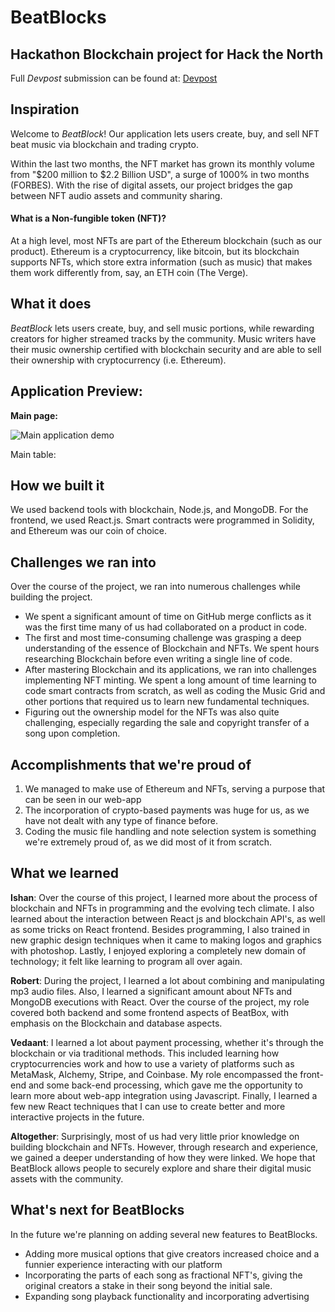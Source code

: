 # BeatBlocks

## Hackathon Blockchain project for Hack the North

Full *Devpost* submission can be found at: [Devpost](https://devpost.com/software/beatblock)

## Inspiration
Welcome to *BeatBlock*! Our application lets users create, buy, and sell NFT beat music via blockchain and trading crypto.

Within the last two months, the NFT market has grown its monthly volume from "$200 million to $2.2 Billion USD", a surge of 1000% in two months (FORBES). With the rise of digital assets, our project bridges the gap between NFT audio assets and community sharing.

#### What is a Non-fungible token (NFT)?
At a high level, most NFTs are part of the Ethereum blockchain (such as our product). Ethereum is a cryptocurrency, like bitcoin, but its blockchain supports NFTs, which store extra information (such as music) that makes them work differently from, say, an ETH coin (The Verge).

## What it does
*BeatBlock* lets users create, buy, and sell music portions, while rewarding creators for higher streamed tracks by the community. Music writers have their music ownership certified with blockchain security and are able to sell their ownership with cryptocurrency (i.e. Ethereum).

## Application Preview:

**Main page:**

![Main application demo](https://cdn.discordapp.com/attachments/886292361464938550/889153243698069524/Untitled__Sep_19_2021_10_14_AM.gif)

Main table:


## How we built it
We used backend tools with blockchain, Node.js, and MongoDB. For the frontend, we used React.js. Smart contracts were programmed in Solidity, and Ethereum was our coin of choice. 

## Challenges we ran into
Over the course of the project, we ran into numerous challenges while building the project.

- We spent a significant amount of time on GitHub merge conflicts as it was the first time many of us had collaborated on a product in code. 
- The first and most time-consuming challenge was grasping a deep understanding of the essence of Blockchain and NFTs. We spent hours researching Blockchain before even writing a single line of code.
- After mastering Blockchain and its applications, we ran into challenges implementing NFT minting. We spent a long amount of time learning to code smart contracts from scratch, as well as coding the Music Grid and other portions that required us to learn new fundamental techniques.
- Figuring out the ownership model for the NFTs was also quite challenging, especially regarding the sale and copyright transfer of a song upon completion.

## Accomplishments that we're proud of
1. We managed to make use of Ethereum and NFTs, serving a purpose that can be seen in our web-app
2. The incorporation of crypto-based payments was huge for us, as we have not dealt with any type of finance before.
3. Coding the music file handling and note selection system is something we're extremely proud of, as we did most of it from scratch. 

## What we learned
**Ishan**: Over the course of this project, I learned more about the process of blockchain and NFTs in programming and the evolving tech climate. I also learned about the interaction between React js and blockchain API's, as well as some tricks on React frontend. Besides programming, I also trained in new graphic design techniques when it came to making logos and graphics with photoshop. Lastly, I enjoyed exploring a completely new domain of technology; it felt like learning to program all over again.

**Robert**:  During the project, I learned a lot about combining and manipulating mp3 audio files. Also, I learned a significant amount about NFTs and MongoDB executions with React. Over the course of the project, my role covered both backend and some frontend aspects of BeatBox, with emphasis on the Blockchain and database aspects.

**Vedaant**: I learned a lot about payment processing, whether it's through the blockchain or via traditional methods. This included learning how cryptocurrencies work and how to use a variety of platforms such as MetaMask, Alchemy, Stripe, and Coinbase. My role encompassed the front-end and some back-end processing, which gave me the opportunity to learn more about web-app integration using Javascript. Finally, I learned a few new React techniques that I can use to create better and more interactive projects in the future. 

**Altogether**: Surprisingly, most of us had very little prior knowledge on building blockchain and NFTs. However, through research and experience, we gained a deeper understanding of how they were linked. We hope that BeatBlock allows people to securely explore and share their digital music assets with the community.

## What's next for BeatBlocks
In the future we're planning on adding several new features to BeatBlocks.
- Adding more musical options that give creators increased choice and a funnier experience interacting with our platform
- Incorporating the parts of each song as fractional NFT's, giving the original creators a stake in their song beyond the initial sale. 
- Expanding song playback functionality and incorporating advertising
 

